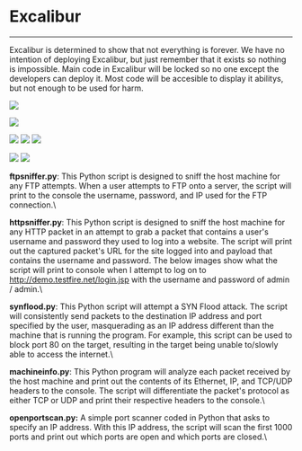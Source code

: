 # Excalibur

---

Excalibur is determined to show that not everything is forever. We have no intention of deploying Excalibur, but just remember that it exists so nothing is impossible. Main code in Excalibur will be locked so no one except the developers can deploy it. Most code will be accesible to display it abilitys, but not enough to be used for harm.

 
<a href=""><img
src="https://img.shields.io/security-headers?url=https%3A%2F%2Fgithub.com%2FFeesh09%2FExcalibur%2Ftree%2Fmain" /></a>

<a href="https://github.com/Feesh09/Excalibur/releases"><img
src="https://img.shields.io/github/downloads/Feesh09/Excalibur/total" /></a>

<a href="https://github.com/Feesh09/Excalibur"><img
src="https://img.shields.io/github/directory-file-count/Feesh09/Excalibur" /></a>
<a href="https://github.com/Feesh09/Excalibur"><img
src="https://img.shields.io/github/languages/code-size/Feesh09/Excalibur" /></a>
<a href="https://github.com/sponsors/Feesh09"><img
src="https://img.shields.io/github/sponsors/Feesh09" /></a>

<a href="https://codeclimate.com/github/Feesh09/Excalibur/test_coverage"><img 
src="https://api.codeclimate.com/v1/badges/625ac657215f73bab8e5/test_coverage" /></a>
<a href="https://codeclimate.com/github/Feesh09/Excalibur/maintainability"><img src="https://api.codeclimate.com/v1/badges/625ac657215f73bab8e5/maintainability" /></a>

**ftpsniffer.py**: This Python script is designed to sniff the host machine for any FTP attempts. When a user attempts to FTP onto a server, the script will print to the console the username, password, and IP used for the FTP connection.\

**httpsniffer.py**: This Python script is designed to sniff the host machine for any HTTP packet in an attempt to grab a packet that contains a user's username and password they used to log into a website. The script will print out the captured packet's URL for the site logged into and payload that contains the username and password. The below images show what the script will print to console when I attempt to log on to http://demo.testfire.net/login.jsp with the username and password of admin / admin.\

**synflood.py**: This Python script will attempt a SYN Flood attack. The script will consistently send packets to the destination IP address and port specified by the user, masquerading as an IP address different than the machine that is running the program. For example, this script can be used to block port 80 on the target, resulting in the target being unable to/slowly able to access the internet.\

**machineinfo.py**: This Python program will analyze each packet received by the host machine and print out the contents of its Ethernet, IP, and TCP/UDP headers to the console. The script will differentiate the packet's protocol as either TCP or UDP and print their respective headers to the console.\

**openportscan.py:** A simple port scanner coded in Python that asks to specify an IP address. With this IP address, the script will scan the first 1000 ports and print out which ports are open and which ports are closed.\

